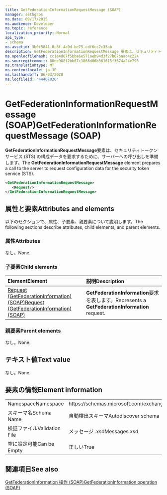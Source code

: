```yaml
---
title: GetFederationInformationRequestMessage (SOAP)
manager: sethgros
ms.date: 09/17/2015
ms.audience: Developer
ms.topic: reference
localization_priority: Normal
api_type:
- schema
ms.assetid: 3b0f5841-0c8f-4a9d-be75-cdf6cc2c35ab
description: GetFederationInformationRequestMessage 要素は、セキュリティトークンサービス (STS) の構成データを要求するために、サーバーへの呼び出しを準備します。
ms.openlocfilehash: cc1e4d67f5bba6e571aeb94d3f27b67baac4c224
ms.sourcegitcommit: 88ec988f2bb67c1866d06b361615f3674a24e795
ms.translationtype: MT
ms.contentlocale: ja-JP
ms.lasthandoff: 06/03/2020
ms.locfileid: "44467026"
---
```

# <a name="getfederationinformationrequestmessage-soap"></a><span data-ttu-id="7226d-103">GetFederationInformationRequestMessage (SOAP)</span><span class="sxs-lookup"><span data-stu-id="7226d-103">GetFederationInformationRequestMessage (SOAP)</span></span>

<span data-ttu-id="7226d-104">**GetFederationInformationRequestMessage**要素は、セキュリティトークンサービス (STS) の構成データを要求するために、サーバーへの呼び出しを準備します。</span><span class="sxs-lookup"><span data-stu-id="7226d-104">The **GetFederationInformationRequestMessage** element prepares a call to the server to request configuration data for the security token service (STS).</span></span> 
  
```XML
<GetFederationInformationRequestMessage>
   <Request/>
</GetFederationInformationRequestMessage>

```

## <a name="attributes-and-elements"></a><span data-ttu-id="7226d-105">属性と要素</span><span class="sxs-lookup"><span data-stu-id="7226d-105">Attributes and elements</span></span>

<span data-ttu-id="7226d-106">以下のセクションで、属性、子要素、親要素について説明します。</span><span class="sxs-lookup"><span data-stu-id="7226d-106">The following sections describe attributes, child elements, and parent elements.</span></span>
  
### <a name="attributes"></a><span data-ttu-id="7226d-107">属性</span><span class="sxs-lookup"><span data-stu-id="7226d-107">Attributes</span></span>

<span data-ttu-id="7226d-108">なし。</span><span class="sxs-lookup"><span data-stu-id="7226d-108">None.</span></span>
  
### <a name="child-elements"></a><span data-ttu-id="7226d-109">子要素</span><span class="sxs-lookup"><span data-stu-id="7226d-109">Child elements</span></span>

|<span data-ttu-id="7226d-110">**Element**</span><span class="sxs-lookup"><span data-stu-id="7226d-110">**Element**</span></span>|<span data-ttu-id="7226d-111">**説明**</span><span class="sxs-lookup"><span data-stu-id="7226d-111">**Description**</span></span>|
|:-----|:-----|
|[<span data-ttu-id="7226d-112">Request (GetFederationInformation) (SOAP)</span><span class="sxs-lookup"><span data-stu-id="7226d-112">Request (GetFederationInformation) (SOAP)</span></span>](request-getfederationinformationsoap.md) <br/> |<span data-ttu-id="7226d-113">**GetFederationInformation**要求を表します。</span><span class="sxs-lookup"><span data-stu-id="7226d-113">Represents a **GetFederationInformation** request.</span></span>  <br/> |
   
### <a name="parent-elements"></a><span data-ttu-id="7226d-114">親要素</span><span class="sxs-lookup"><span data-stu-id="7226d-114">Parent elements</span></span>

<span data-ttu-id="7226d-115">なし。</span><span class="sxs-lookup"><span data-stu-id="7226d-115">None.</span></span>
  
## <a name="text-value"></a><span data-ttu-id="7226d-116">テキスト値</span><span class="sxs-lookup"><span data-stu-id="7226d-116">Text value</span></span>

<span data-ttu-id="7226d-117">なし。</span><span class="sxs-lookup"><span data-stu-id="7226d-117">None.</span></span>
  
## <a name="element-information"></a><span data-ttu-id="7226d-118">要素の情報</span><span class="sxs-lookup"><span data-stu-id="7226d-118">Element information</span></span>

|||
|:-----|:-----|
|<span data-ttu-id="7226d-119">Namespace</span><span class="sxs-lookup"><span data-stu-id="7226d-119">Namespace</span></span>  <br/> |https://schemas.microsoft.com/exchange/2010/Autodiscover  <br/> |
|<span data-ttu-id="7226d-120">スキーマ名</span><span class="sxs-lookup"><span data-stu-id="7226d-120">Schema Name</span></span>  <br/> |<span data-ttu-id="7226d-121">自動検出スキーマ</span><span class="sxs-lookup"><span data-stu-id="7226d-121">Autodiscover schema</span></span>  <br/> |
|<span data-ttu-id="7226d-122">検証ファイル</span><span class="sxs-lookup"><span data-stu-id="7226d-122">Validation File</span></span>  <br/> |<span data-ttu-id="7226d-123">メッセージ .xsd</span><span class="sxs-lookup"><span data-stu-id="7226d-123">Messages.xsd</span></span>  <br/> |
|<span data-ttu-id="7226d-124">空に設定可能</span><span class="sxs-lookup"><span data-stu-id="7226d-124">Can be Empty</span></span>  <br/> |<span data-ttu-id="7226d-125">正しい</span><span class="sxs-lookup"><span data-stu-id="7226d-125">True</span></span>  <br/> |
   
## <a name="see-also"></a><span data-ttu-id="7226d-126">関連項目</span><span class="sxs-lookup"><span data-stu-id="7226d-126">See also</span></span>



[<span data-ttu-id="7226d-127">GetFederationInformation 操作 (SOAP)</span><span class="sxs-lookup"><span data-stu-id="7226d-127">GetFederationInformation operation (SOAP)</span></span>](getfederationinformation-operation-soap.md)

